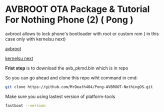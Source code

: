 # AVBROOT OTA Package & Tutorial For Nothing Phone (2) ( Pong )
avbroot allows to lock phone's bootloader with root or custom rom ( in this case only with kernelsu next)

[avbroot](https://github.com/chenxiaolong/avbroot)

[kernelsu next](https://github.com/KernelSU-Next/KernelSU-Next)

**Frist step** is to download the avb_pkmd.bin which is in repo

So you can go ahead and clone this repo wiht command in cmd:

```sh
git clone https://github.com/MrDeath404/Pong-AVBROOT-NothingOS.git
```

Make sure you using lastest version of platform-tools

```sh
fastboot --version
```

